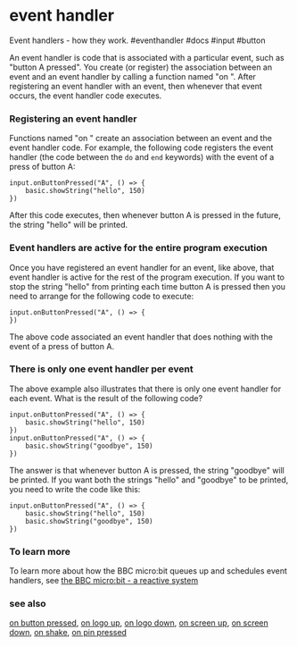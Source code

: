 # event handler

Event handlers - how they work. #eventhandler #docs #input #button

An event handler is code that is associated with a particular event, such as "button A pressed". You create (or register) the association between an event and an event handler by calling a function named "on <event>".  After registering an event handler with an event, then whenever that event occurs, the event handler code executes.

### Registering an event handler

Functions named "on <event>" create an association between an event and the event handler code.  For example, the following code registers the event handler (the code between the `do` and `end` keywords) with the event of a press of button A:

```
input.onButtonPressed("A", () => {
    basic.showString("hello", 150)
})
```

After this code executes, then whenever button A is pressed in the future, the string "hello" will be printed.

### Event handlers are active for the entire program execution

Once you have registered an event handler for an event, like above, that event handler is active for the rest of the program execution. If you want to stop the string "hello" from printing each time button A is pressed then you need to arrange for the following code to execute:

```
input.onButtonPressed("A", () => {
})
```

The above code associated an event handler that does nothing with the event of a press of button A.

### There is only one event handler per event

The above example also illustrates that there is only one event handler for each event. What is the result of the following code?

```
input.onButtonPressed("A", () => {
    basic.showString("hello", 150)
})
input.onButtonPressed("A", () => {
    basic.showString("goodbye", 150)
})
```

The answer is that whenever button A is pressed, the string "goodbye" will be printed. If you want both the strings "hello" and "goodbye" to be printed, you need to write the code like this:

```
input.onButtonPressed("A", () => {
    basic.showString("hello", 150)
    basic.showString("goodbye", 150)
})
```

### To learn more

To learn more about how the BBC micro:bit queues up and schedules event handlers, see [the BBC micro:bit - a reactive system](/microbit/device/reactive)

### see also

[on button pressed](/microbit/reference/input/on-button-pressed), [on logo up](/microbit/functions/on-logo-up), [on logo down](/microbit/functions/on-logo-down), [on screen up](/microbit/functions/on-screen-up), [on screen down](/microbit/functions/on-screen-down), [on shake](/microbit/reference/input/on-gesture), [on pin pressed](/microbit/reference/input/on-pin-pressed)

